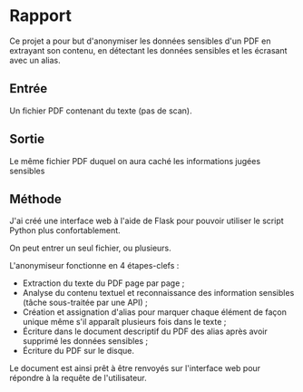 # Rapport

Ce projet a pour but d'anonymiser les données sensibles d'un PDF en extrayant son contenu, en détectant les données sensibles et les écrasant avec un alias.

## Entrée
Un fichier PDF contenant du texte (pas de scan).

## Sortie
Le même fichier PDF duquel on aura caché les informations jugées sensibles

## Méthode
J'ai créé une interface web à l'aide de Flask pour pouvoir utiliser le script Python plus confortablement.

On peut entrer un seul fichier, ou plusieurs.

L'anonymiseur fonctionne en 4 étapes-clefs :
- Extraction du texte du PDF page par page ;
- Analyse du contenu textuel et reconnaissance des information sensibles (tâche sous-traitée par une API) ;
- Création et assignation d'alias pour marquer chaque élément de façon unique même s'il apparaît plusieurs fois dans le texte ;
- Écriture dans le document descriptif du PDF des alias après avoir supprimé les données sensibles ;
- Écriture du PDF sur le disque.

Le document est ainsi prêt à être renvoyés sur l'interface web pour répondre à la requête de l'utilisateur.
